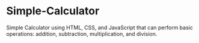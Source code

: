 # Simple-Calculator
 Simple Calculator using HTML, CSS, and JavaScript that can perform basic operations: addition, subtraction, multiplication, and division.
